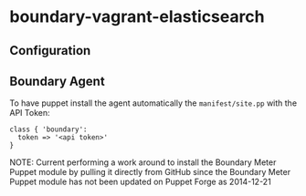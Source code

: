 boundary-vagrant-elasticsearch
==============================



Configuration
-------------



Boundary Agent
--------------

To have puppet install the agent automatically the `manifest/site.pp` with the API Token:

   ```
   class { 'boundary':
     token => '<api token>'
   }
   ```

NOTE: Current performing a work around to install the Boundary Meter Puppet module by pulling it directly from GitHub since the Boundary Meter Puppet module has not been updated on Puppet Forge as 2014-12-21

